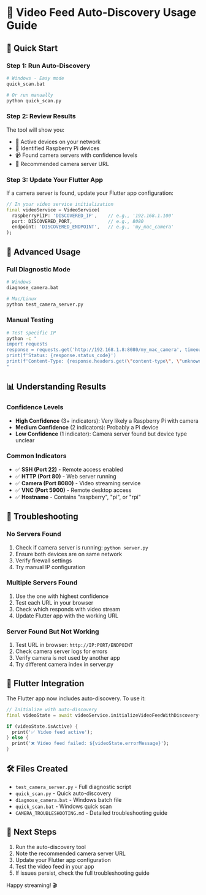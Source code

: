 # 🎥 Video Feed Auto-Discovery Usage Guide

## 🚀 Quick Start

### Step 1: Run Auto-Discovery

```bash
# Windows - Easy mode
quick_scan.bat

# Or run manually
python quick_scan.py
```

### Step 2: Review Results

The tool will show you:

- 📍 Active devices on your network
- 🍓 Identified Raspberry Pi devices
- 📹 Found camera servers with confidence levels
- 🎯 Recommended camera server URL

### Step 3: Update Your Flutter App

If a camera server is found, update your Flutter app configuration:

```dart
// In your video service initialization
final videoService = VideoService(
  raspberryPiIP: 'DISCOVERED_IP',    // e.g., '192.168.1.100'
  port: DISCOVERED_PORT,             // e.g., 8080
  endpoint: 'DISCOVERED_ENDPOINT',   // e.g., 'my_mac_camera'
);
```

## 🔧 Advanced Usage

### Full Diagnostic Mode

```bash
# Windows
diagnose_camera.bat

# Mac/Linux
python test_camera_server.py
```

### Manual Testing

```bash
# Test specific IP
python -c "
import requests
response = requests.get('http://192.168.1.8:8080/my_mac_camera', timeout=5)
print(f'Status: {response.status_code}')
print(f'Content-Type: {response.headers.get(\"content-type\", \"unknown\")}')
"
```

## 📊 Understanding Results

### Confidence Levels

- **High Confidence** (3+ indicators): Very likely a Raspberry Pi with camera
- **Medium Confidence** (2 indicators): Probably a Pi device
- **Low Confidence** (1 indicator): Camera server found but device type unclear

### Common Indicators

- ✅ **SSH (Port 22)** - Remote access enabled
- ✅ **HTTP (Port 80)** - Web server running
- ✅ **Camera (Port 8080)** - Video streaming service
- ✅ **VNC (Port 5900)** - Remote desktop access
- ✅ **Hostname** - Contains "raspberry", "pi", or "rpi"

## 🎯 Troubleshooting

### No Servers Found

1. Check if camera server is running: `python server.py`
2. Ensure both devices are on same network
3. Verify firewall settings
4. Try manual IP configuration

### Multiple Servers Found

1. Use the one with highest confidence
2. Test each URL in your browser
3. Check which responds with video stream
4. Update Flutter app with the working URL

### Server Found But Not Working

1. Test URL in browser: `http://IP:PORT/ENDPOINT`
2. Check camera server logs for errors
3. Verify camera is not used by another app
4. Try different camera index in server.py

## 📱 Flutter Integration

The Flutter app now includes auto-discovery. To use it:

```dart
// Initialize with auto-discovery
final videoState = await videoService.initializeVideoFeedWithDiscovery();

if (videoState.isActive) {
  print('✅ Video feed active');
} else {
  print('❌ Video feed failed: ${videoState.errorMessage}');
}
```

## 🛠️ Files Created

- `test_camera_server.py` - Full diagnostic script
- `quick_scan.py` - Quick auto-discovery
- `diagnose_camera.bat` - Windows batch file
- `quick_scan.bat` - Windows quick scan
- `CAMERA_TROUBLESHOOTING.md` - Detailed troubleshooting guide

## 🔄 Next Steps

1. Run the auto-discovery tool
2. Note the recommended camera server URL
3. Update your Flutter app configuration
4. Test the video feed in your app
5. If issues persist, check the full troubleshooting guide

Happy streaming! 🎬

